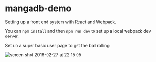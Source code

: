 # mangadb-demo

Setting up a front end system with React and Webpack.

You can `npm install` and then `npm run dev` to set up a local webpack dev server.

Set up a super basic user page to get the ball rolling:

![screen shot 2016-02-27 at 22 15 05](https://cloud.githubusercontent.com/assets/10364894/13375740/a23a31f6-dd9f-11e5-8937-8a3686a6a5c5.png)
